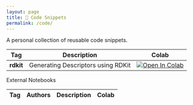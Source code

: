 ```yaml
---
layout: page
title: 📓 Code Snippets
permalink: /code/
---
```


A personal collection of reusable code snippets. 

|Tag|Description|Colab|
|---|---|---|
|**rdkit**|Generating Descriptors using RDKit|[![Open In Colab](https://colab.research.google.com/assets/colab-badge.svg)](https://colab.research.google.com/drive/1Olyoie3yYHA6OaceH5L-_6lNKT-Fubbr?usp=sharing)

External Notebooks

|Tag|Authors|Description|Colab|
|---|---|---|---|